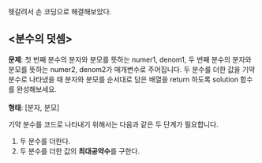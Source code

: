 헷갈려서 손 코딩으로 해결해보았다.

<h2><분수의 덧셈></h2>
  
**문제**: 첫 번째 분수의 분자와 분모를 뜻하는 numer1, denom1, 두 번째 분수의 분자와 분모를 뜻하는 numer2, denom2가 매개변수로 주어집니다. 두 분수를 더한 값을 기약 분수로 나타냈을 때 분자와 분모를 순서대로 담은 배열을 return 하도록 solution 함수를 완성해보세요.
<br><br>**형태**: [분자, 분모]


기약 분수를 코드로 나타내기 위해서는 다음과 같은 두 단계가 필요합니다.

1. 두 분수를 더한다.
2. 두 분수를 더한 값의 **최대공약수**를 구한다.

